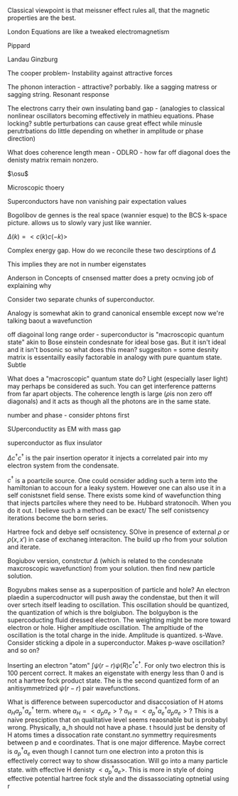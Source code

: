 Classical viewpoint is that meissner effect rules all, that the magnetic
properties are the best.

London Equations are like a tweaked electromagnetism

Pippard

Landau Ginzburg

The cooper problem- Instability against attractive forces

The phonon interaction - attractive? porbably. like a sagging matress or
sagging string. Resonant response

The electrons carry their own insulating band gap - (analogies to
classical nonlinear oscillators becoming effectively in mathieu
equations. Phase locking? subtle perturbations can cause great effect
while minusle perutrbations do little depending on whether in amplitude
or phase direction)

What does coherence length mean - ODLRO - how far off diagonal does the
denisty matrix remain nonzero.

$\osu$

Microscopic thoery

Superconductors have non vanishing pair expectation values

Bogolibov de gennes is the real space (wannier esque) to the BCS k-space
picture. allows us to slowly vary just like wannier.

$\Delta(k)=<c(k)c(-k)>$

Complex energy gap. How do we reconcile these two descirptions of
$\Delta$

This implies they are not in number eigenstates

Anderson in Concepts of cnsensed matter does a prety ocnving job of
explaining why

Consider two separate chunks of superconductor.

Analogy is somewhat akin to grand canonical ensemble except now we're
talking baout a wavefunction

off diagoinal long range order - superconductor is "macroscopic quantum
state" akin to Bose einstein condesnate for ideal bose gas. But it isn't
ideal and it isn't bosonic so what does this mean? suggesiton = some
desnity matrix is essentailly easily factorable in analogy with pure
quantum state. Subtle

What does a "macroscopic" quantum state do? Light (especially laser
light) may perhaps be considered as such. You can get interference
patterns from far apart objects. The coherence length is large ($\rho$is
non zero off diagonals) and it acts as though all the photons are in the
same state.

number and phase - consider phtons first

SUperconductity as EM with mass gap

superconductor as flux insulator

$\Delta c^{\dagger}c^{\dagger}$ is the pair insertion operator it
injects a correlated pair into my electron system from the condensate.

$c^{\dagger}$ is a poartcile source. One could ocnsider adding such a
term into the hamiltonian to accoun for a leaky system. However one can
also use it in a self conistsnet field sense. There exists some kind of
wavefunction thing that injects partciles where they need to be. Hubbard
stratonocih. When you do it out. I believe such a method can be exact/
The self conistsency iterations become the born series.

Hartree fock and debye self ocnsistency. SOlve in presence of external
$\rho$ or $\rho(x,x')$ in case of exchaneg interaciton. The build up rho
from your solution and iterate.

Bogiubov version, constrctur $\Delta$ (which is related to the
condesnate maxcroscopic wavefunction) from your solution. then find new
particle solution.

Bogyubns makes sense as a superposition of particle and hole? An
electron plaedin a supercodnuctor will push away the condenstae, but
then it will over srtech itself leading to oscillation. This oscillation
should be quantized, the quantization of which is thre bolgiubon. The
bolguybon is the supercoducting fluid dressed electron. The weighting
might be more toward electron or hole. Higher ampltiude oscillation. The
ampltiude of the oscillation is the total charge in the inide. Amplitude
is quantized. s-Wave. Consider sticking a dipole in a superconductor.
Makes p-wave oscillation? and so on?

Inserting an electron "atom"
$\int\psi(r-r)\psi(R)c^{\dagger}c^{\dagger}$. For only two electron this
is 100 percent correct. It makes an eigenstate with energy less than 0
and is not a hartree fock product state. The is the second quantized
form of an anitisymmetrized $\psi(r-r)$ pair wavefunctions.

What is difference between supercoductor and disaccosiation of H atoms
$a_{H}a_{p}^{\dagger}a_{e}^{\dagger}$ term. where $a_{H}=<a_{p}a_{e}>?$
$a_{H}=<a_{p}^{\dagger}a_{e}^{\dagger}a_{p}a_{e}>?$ This is a naive
presciption that on qualitative level seems reaosnable but is probabyl
wrong. Physically, a\_h should not have a phase. t hsould just be
density of H atoms times a dissocation rate constant.no symmettry
requiresments between p and e coordinates. That is one major difference.
Maybe correct is $a_{p}^{\dagger}a_{e}$ even though I cannot turn one
electron into a proton this is effectively correct way to show
dissassocation. Will go into a many particle state. with effective H
denisty $<a_{p}^{\dagger}a_{e}>$. This is more in style of doing
effective potential hartree fock style and the dissassociating optnetial
using r
